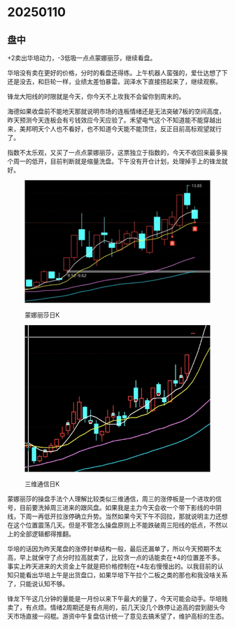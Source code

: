 # 20250110

## 盘中

+2卖出华培动力，-3低吸一点点蒙娜丽莎，继续看盘。

华培没有卖在更好的价格，分时的看盘还得练。上午机器人蛮强的，爱仕达想了下还是没去，和巨轮一样，业绩太差怕暴雷。润泽水下直接捞起来了，继续观察。

锋龙大阳线的时限就是今天，你今天不上攻我不会留你到周末的。

海德如果收盘前不能地天那就说明市场的连板情绪还是无法突破7板的空间高度，昨天预测今天连板会有亏钱效应今天应验了。禾望电气这个不知道能不能穿越出来，美邦明天个人也不看好，也不知道今天能不能顶住，反正目前高标观望就行了。

指数不太乐观，又买了一点点蒙娜丽莎，这票独立于指数的，今天不收回来最多挨个周一的低开，目前判断就是缩量洗盘。下午没有开仓计划，处理掉手上的锋龙就好。



<div><figure><img src=".gitbook/assets/蒙娜丽莎.png" alt="" width="563"><figcaption><p>蒙娜丽莎日K</p></figcaption></figure> <figure><img src=".gitbook/assets/三维通信.png" alt="" width="442"><figcaption><p>三维通信日K</p></figcaption></figure></div>

蒙娜丽莎的操盘手法个人理解比较类似三维通信，周三的涨停板是一个进攻的信号，目前要洗掉周三进来的跟风盘。如果我是主力今天会收一个带下影线的中阴线，下周一再低开拉涨停确立升势。当然如果今天下午不回拉，那就说明主力还想在这个位置震荡几天。但是不管怎么操盘原则上不能跌破周三阳线的低点，不然以上的全部逻辑都得推翻。

华培的话因为昨天尾盘的涨停封单结构一般，最后还漏单了，所以今天预期不太高，早上就保守了点分时拉高就卖了，比较贪一点的话能卖在+4的位置差不多。事实上昨天进来的大资金上午就是把价格控制在+4左右慢慢出的。以我目前的认知只能看出华培上午是出货盘口，如果华培下午拉个二板之类的那也和我没啥关系了，只能说认知不够。

锋龙下午这几分钟的量能是一月份以来下午最大的量了，今天可能会动手。华培贱卖了，有点烦。情绪2周期还是有点用的，前几天没几个跌停让追高的尝到甜头今天市场直接一闷棍。游资中午复盘估计统一了意见去搞禾望了，维护高标的生态。
